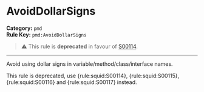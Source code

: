 
# AvoidDollarSigns
**Category:** `pmd`<br/>
**Rule Key:** `pmd:AvoidDollarSigns`<br/>
> :warning: This rule is **deprecated** in favour of [S00114](https://rules.sonarsource.com/java/RSPEC-00114).

-----

<p>
  Avoid using dollar signs in variable/method/class/interface names.
</p>

<p>
  This rule is deprecated, use {rule:squid:S00114}, {rule:squid:S00115}, {rule:squid:S00116} and {rule:squid:S00117}
  instead.
</p>

